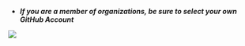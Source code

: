 
* ***If you are a member of organizations, be sure to select your own GitHub Account***

![](images/github-fork2.jpg)

